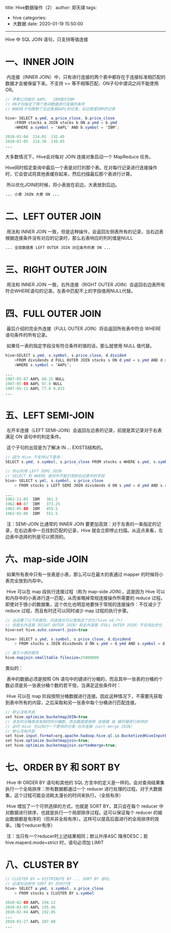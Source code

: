 title: Hive数据操作（2）
author: 郑天祺
tags:

  - hive
categories:
  - 大数据
date: 2020-01-19 15:50:00

---

Hive 中 SQL  JOIN 语句，只支持等值连接

# 一、INNER JOIN

​	内连接（INNER JOIN）中，只有进行连接的两个表中都存在于连接标准相匹配的数据才会被保留下来。不支持 >= 等不相等匹配、ON子句中谓词之间不能使用OR。

```java
// 苹果公司股价 AAPL   IBM股价IBM
// ON子句指定了两个表间数据进行连接的条件
// WHERE子句限制了左边表是AAPL的记录，右边表是IBM的记录

hive> SELECT a.ymd, a.price_close, b.price_close
	>FROM stocks a JOIN stocks b ON a.ymd = b.ymd 
	>WHERE a.symbol = 'AAPL' AND b.symbol = 'IBM';

2010-01-04  214.01  132.45
2010-01-05  214.38  130.85
...
```

大多数情况下，Hive会对每对 JOIN 连接对象启动一个 MapReduce 任务。

​		Hive同时假定查询中最后一个表是对打的那个表。在对每行记录进行连接操作时，它会尝试将其他表缓存起来，然后扫描最后那个表进行计算。

​		所以优化JOIN的时候，将小表放在前边，大表放到后边。

```java
... 小表 JOIN 大表 ON ...
```

# 二、LEFT OUTER JOIN

​		用法和 INNER JOIN 一致，但是这种操作，会返回左侧表所有的记录，当右边表根据连接条件没有对应的记录时，那么右表响应的列的值是NULL

```java
... 全部数据表 LEFT OUTER JOIN 对应条件的表 ON ...
```

# 三、RIGHT OUTER JOIN

​		用法和 INNER JOIN 一致，右外连接（RIGHT OUTER JOIN）会返回右边表所有符合WHERE语句的记录。左表中匹配不上的字段值用NULL代替。

# 四、FULL OUTER JOIN

​		最后介绍的完全外连接（FULL OUTER JOIN）将会返回所有表中符合 WHERE 语句条件的所有记录。

​		如果任一表的指定字段没有符合条件的值的话，那么就使用 NULL 值代替。

```java
hive>SELECT s.ymd, s.symbol, s.price_close, d.divided
	>FROM dividends d FULL OUTER JOIN stocks s ON d.ymd = s.ymd AND d.symbol = s.symbol
	>WHERE s.symbol = 'AAPL';

...
1987-05-07 AAPL 80.25 NULL
1987-05-08 AAPL 97.0 NULL
1987-05-11 AAPL 77.0 0.015
...
```

# 五、LEFT SEMI-JOIN

​		左开半连接（LEFT SEMI-JOIN）会返回左边表的记录，前提是其记录对于右表满足 ON 语句中的判定条件。

​		这个子句的出现是为了解决 IN ... EXISTS结构的。

```java
// 因为 Hive 不支持以下查询：
SELECT s.ymd, s.symbol, s.price_close FROM stocks s WHERE s.ymd, s.symbol IN(SELECT d.yml, d.symbol FROM dividends d);

// 所以利用 LEFT SEMI JOIN
// SELECT 和 WHERE 语句中不能引用到右边表中的字段
hive> SELECT s.yml, s.symbol, s.price_close
    > FROM stocks s LEFT SEMI JOIN dividends d ON s.ymd = d.ymd AND s.symbol = d.symbol;

...
1962-11-05  IBM   361.5
1962-08-07	IBM   373.25
1962-05-08  IBM   459.5
1962-02-06  IBM   551.5
```

​		注：SEMI-JOIN 比通常的 INNER JOIN 要更加高效：对于左表的一条指定的记录，在右边表中一旦找到匹配的记录，Hive 就会立即停止扫描。从这点来看，左边表中选择的列是可以预测的。

# 六、map-side JOIN

​		如果所有表中只有一张表是小表，那么可以在最大的表通过 mapper 的时候将小表完全放到内存中。

​		Hive 可以在 map 段执行连接过程（称为 map-side JOIN），这是因为 Hive 可以和内存中的小表进行逐一匹配，从而省略掉常规连接操作所需要的 reduce 过程。即使对于很小的数据集，这个优化也明显地要快于常规的连接操作：不仅减少了 reduce 过程，而且有时还可以同时减少 map 过程的执行步骤。

```java
// 当设置了以下的属性，内连接也可以使用这个优化(hive v0.7+) 
// 但是右外连接（RIGHT OUTER JOIN）和全外连接（FULL OUTER JOIN）不支持此优化
hive>set hive.auto.convert.join=true

hive> SELECT s.ymd, s.symbol, s.price_close, d.dividend
    > FROM stocks s JOIN dividends d ON s.ymd = d.ymd AND s.symbol = d.symbol 	  > WHERE s.symbol = 'AAPL';

// 属于小表的属性
hive.mapjoin.smalltable.filesize=25000000
```

类似的：

​		表中的数据必须是按照 ON 语句中的键进行分桶的，而且其中一张表的分桶的个数必须是另一张表分桶个数的若干倍，当满足这些条件时：

​		Hive 可以在 map 阶段按照分桶数据进行连接。因此这种情况下，不需要先获取到表中所有的内容，之后采取和另一张表中每个分桶进行匹配连接。

```java
// 默认没有开启
set hive.optimize.bucketmapJOIN=true
// 涉及的分桶表具有相同的分桶数，而且数据是按照 连接键 或 桶的键进行排序的
// 此时 Hive 可以执行一个更快的分类-合并连接（sort-merge JOIN）
// 默认没有开启
set hive.input.format=org.apache.hadoop.hive.ql.io.BucketizedHiveInputFormat;
set hive.optimize.bucketmapjoin=true;
set hive.optimize.bucketmapjoin.sortedmerge=true;
```

# 七、ORDER BY 和 SORT BY

​		Hive 中 ORDER BY 语句和其他的 SQL 方言中的定义是一样的。会对查询结果集执行一个全局排序：所有数据都通过一个 reducer 进行处理的过程。对于大数据集，这个过程可能会消耗太漫长的时间来执行。（全局有序）

​		Hive 增加了一个可供选择的方式，也就是 SORT BY，其只会在每个 reducer 中对数据进行排序，也就是执行一个局部排序过程。这可以保证每个 reducer 的输出数据都是有序的（但并非全局有序）。这样可以提高后面进行的全局排序的效率。（每个reducer有序）

​		注：当只有一个reducer时上述结果相同；默认升序ASC  降序DESC；若hive.maperd.mode=strict 时，语句必须加 LIMIT

# 八、CLUSTER BY

```java
// CLUSTER BY = DISTRIBUTE BY ... SORT BY 语句。
// 此语句会剥夺 SORT BY 的并行性
hive> SELECT a.ymd, s.symbol, s.price_close
    > FROM stocks s CLUSTER BY s.symbol
    
2010-02-08 AAPL 194.12
2010-02-05 AAPL 195.46
2010-02-04 AAPL 192.05
...
2010-01-27 AAPL 207.88
...
```

